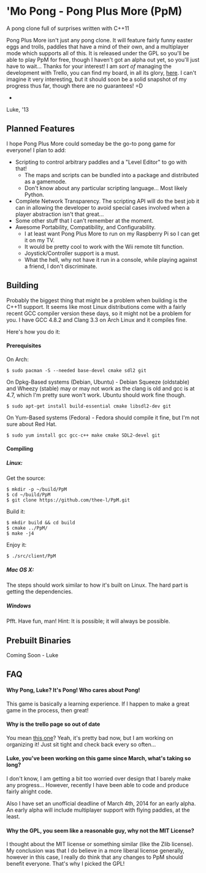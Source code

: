 <!---
 PpM - Pong Plus More - A pong clone full of surprises written with C++11.
 Copyright (C) 2013  Luke San Antonio

 You can contact me (Luke San Antonio) at lukesanantonio@gmail.com!

 This program is free software: you can redistribute it and/or modify
 it under the terms of the GNU General Public License as published by
 the Free Software Foundation, either version 3 of the License, or
 (at your option) any later version.

 This program is distributed in the hope that it will be useful,
 but WITHOUT ANY WARRANTY; without even the implied warranty of
 MERCHANTABILITY or FITNESS FOR A PARTICULAR PURPOSE.  See the
 GNU General Public License for more details.

 You should have received a copy of the GNU General Public License
 along with this program.  If not, see <http://www.gnu.org/licenses/>.
-->
'Mo Pong - Pong Plus More (PpM)
====================

A pong clone full of surprises written with C++11

Pong Plus More isn't just any pong clone. It will feature fairly funny easter
eggs and trolls, paddles that have a mind of their own, and a multiplayer mode
which supports all of this. It is released under the GPL so you'll be able to
play PpM for free, though I haven't got an alpha out yet, so you'll just have
to wait... Thanks for your interest! I am *sort of* managing the development
with Trello, you can find my board, in all its glory, [here][1]. I can't
imagine it very interesting, but it should soon be a solid snapshot of my
progress thus far, though there are no guarantees! =D

-
Luke, '13

Planned Features
----------------

I hope Pong Plus More could someday be the go-to pong game for everyone! I plan
to add:

 - Scripting to control arbitrary paddles and a "Level Editor" to go with that!
   - The maps and scripts can be bundled into a package and distributed as a
   gamemode.
   - Don't know about any particular scripting language... Most likely Python.
 - Complete Network Transparency. The scripting API will do the best job it can
 in allowing the developer to avoid special cases involved when a player
 abstraction isn't that great...
 - Some other stuff that I can't remember at the moment.
 - Awesome Portability, Compatibility, and Configurability.
   - I at least want Pong Plus More to run on my Raspberry Pi so I can get it
   on my TV.
   - It would be pretty cool to work with the Wii remote tilt function.
   - Joystick/Controller support is a must.
   - What the hell, why not have it run in a console, while playing against a
   friend, I don't discriminate.


Building
--------
Probably the biggest thing that might be a problem when building is the C++11
support. It seems like most Linux distributions come with a fairly recent GCC
compiler version these days, so it might not be a problem for you. I have GCC
4.8.2 and Clang 3.3 on Arch Linux and it compiles fine.

Here's how you do it:

#### Prerequisites
On Arch:

    $ sudo pacman -S --needed base-devel cmake sdl2 git

On Dpkg-Based systems (Debian, Ubuntu) - Debian Squeeze (oldstable) and Wheezy
(stable) may or may not work as the clang is old and gcc is at 4.7, which I'm
pretty sure won't work. Ubuntu should work fine though.

    $ sudo apt-get install build-essential cmake libsdl2-dev git

On Yum-Based systems (Fedora) - Fedora should compile it fine, but I'm not
sure about Red Hat.

    $ sudo yum install gcc gcc-c++ make cmake SDL2-devel git

#### Compiling

##### Linux:
Get the source:

    $ mkdir -p ~/build/PpM
    $ cd ~/build/PpM
    $ git clone https://github.com/thee-l/PpM.git

Build it:

    $ mkdir build && cd build
    $ cmake ../PpM/
    $ make -j4

Enjoy it:

    $ ./src/client/PpM

##### Mac OS X:
The steps should work similar to how it's built on Linux. The hard part is
getting the dependencies.

##### Windows
Pfft. Have fun, man! Hint: It is possible; it will always be possible.

Prebuilt Binaries
-----------------
Coming Soon - Luke

FAQ
---

#### Why Pong, Luke? It's Pong! Who cares about Pong!
This game is basically a learning experience. If I happen to make a great game
in the process, then great!

#### Why is the trello page so out of date
You mean [this one][1]? Yeah, it's pretty bad now, but I am working on
organizing it! Just sit tight and check back every so often...

#### Luke, you've been working on this game since March, what's taking so long?
I don't know, I am getting a bit too worried over design that I barely make any
progress... However, recently I have been able to code and produce fairly
alright code.

Also I have set an unofficial deadline of March 4th, 2014 for an
early alpha. An early alpha will include multiplayer support with flying
paddles, at the least.

#### Why the GPL, you seem like a reasonable guy, why not the MIT License?
I thought about the MIT license or something similar (like the Zlib license).
My conclusion was that I do believe in a more liberal license generally,
however in this case, I really do think that any changes to PpM should benefit
everyone. That's why I picked the GPL!

[1]: <https://trello.com/b/6kkfz2kJ/pong-plus-more>
[2]: <http://codeplea.com/game-scripting-languages>
